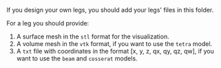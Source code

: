 If you design your own legs, you should add your legs' files in this folder.

For a leg you should provide:
1. A surface mesh in the `stl` format for the visualization.
2. A volume mesh in the `vtk` format, if you want to use the `tetra` model.
3. A `txt` file with coordinates in the format [x, y, z, qx, qy, qz, qw], if you want to use the `beam` and `cosserat` models.
